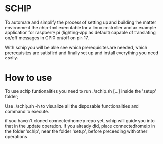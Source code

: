 # SCHIP
To automate and simplify the process of setting up and building the matter environment the chip-tool executable for a linux controller and an example application for raspberry pi (lighting-app as default) capable of translating on/off messages in GPIO on/off on pin 17.

With schip you will be able see which prerequisites are needed, which prerequisites are satisfied and finally set up and install everything you need easily.

# How to use 
To use schip funtionalities you need to run ./schip.sh [...] inside the 'setup' folder; 

Use ./schip.sh -h to visualize all the disposable functionalities and command to execute.

if you haven't cloned connectedhomeip repo yet, schip will guide you into that in the update operation.
If you already did, place connectedhomeip in the folder 'schip', near the folder 'setup', before preceeding with other operations
